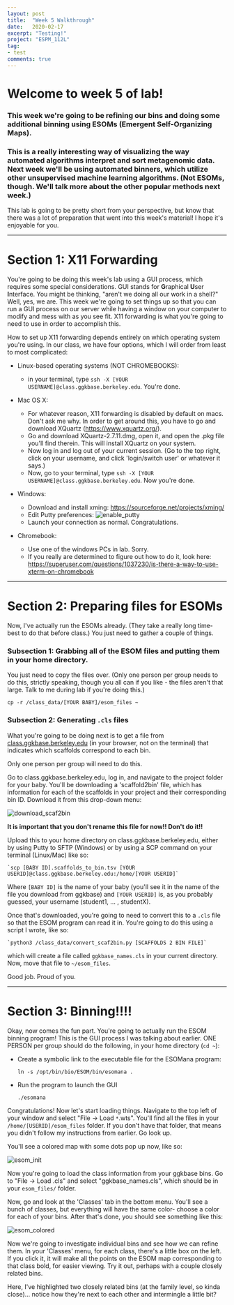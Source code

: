 ```yaml
---
layout: post
title:  "Week 5 Walkthrough"
date:   2020-02-17
excerpt: "Testing!"
project: "ESPM_112L"
tag:
- test
comments: true
---
```



# Welcome to week 5 of lab!


### This week we're going to be refining our bins and doing some additional binning using ESOMs (Emergent Self-Organizing Maps).


### This is a really interesting way of visualizing the way automated algorithms interpret and sort metagenomic data. Next week we'll be using automated binners, which utilize other unsupervised machine learning algorithms. (Not ESOMs, though. We'll talk more about the other popular methods next week.)

This lab is going to be pretty short from your perspective, but know that there was a lot of preparation that went into this week's material! I hope it's enjoyable for you.


---

# Section 1: X11 Forwarding

You're going to be doing this week's lab using a GUI process, which requires some special considerations. GUI stands for **G**raphical **U**ser **I**nterface. You might be thinking, "aren't we doing all our work in a shell?" Well, yes, we are. This week we're going to set things up so that you can run a GUI process on our server while having a window on your computer to modify and mess with as you see fit. X11 forwarding is what you're going to need to use in order to accomplish this.

How to set up X11 forwarding depends entirely on which operating system you're using. In our class, we have four options, which I will order from least to most complicated:

- Linux-based operating systems (NOT CHROMEBOOKS):
    - in your terminal, type `ssh -X [YOUR USERNAME]@class.ggkbase.berkeley.edu`. You're done.

- Mac OS X:
    - For whatever reason, X11 forwarding is disabled by default on macs. Don't ask me why. In order to get around this, you have to go and download XQuartz (https://www.xquartz.org/).
    - Go and download XQuartz-2.7.11.dmg, open it, and open the .pkg file you'll find therein. This will install XQuartz on your system.
    - Now log in and log out of your current session. (Go to the top right, click on your username, and click 'login/switch user' or whatever it says.)
    - Now, go to your terminal, type `ssh -X [YOUR USERNAME]@class.ggkbase.berkeley.edu`. Now you're done.


- Windows:
    - Download and install xming: https://sourceforge.net/projects/xming/
    - Edit Putty preferences:
    ![enable_putty](X11_putty.png)
    - Launch your connection as normal. Congratulations.

- Chromebook:
    - Use one of the windows PCs in lab. Sorry.
    - If you really are determined to figure out how to do it, look here: https://superuser.com/questions/1037230/is-there-a-way-to-use-xterm-on-chromebook


---

# Section 2: Preparing files for ESOMs

Now, I've actually run the ESOMs already. (They take a really long time- best to do that before class.) You just need to gather a couple  of things.

### Subsection 1: Grabbing all of the ESOM files and putting them in your home directory.

You just need to copy the files over. (Only one person per group needs to do this, strictly speaking, though you all can if you like - the files aren't that large. Talk to me during lab if you're doing this.)

`cp -r /class_data/[YOUR BABY]/esom_files ~`

### Subsection 2: Generating `.cls` files

What you're going to be doing next is to get a file from <a href=class.ggkbase.berkeley.edu>class.ggkbase.berkeley.edu</a> (in your browser, not on the terminal) that indicates which scaffolds correspond to each bin.

Only one person per group will need to do this.

Go to class.ggkbase.berkeley.edu, log in, and navigate to the project folder for your baby. You'll be downloading a 'scaffold2bin' file, which has information for each of the scaffolds in your project and their corresponding bin ID. Download it from this drop-down menu:

![download_scaf2bin](scaf2bin_ggkbase.png)

**It is important that you don't rename this file for now!! Don't do it!!**

Upload this to your home directory on class.ggkbase.berkeley.edu, either by using Putty to SFTP (Windows) or by using a SCP command on your terminal (Linux/Mac) like so:

    `scp [BABY ID].scaffolds_to_bin.tsv [YOUR USERID]@class.ggkbase.berkeley.edu:/home/[YOUR USERID]`

Where `[BABY ID]` is the name of your baby (you'll see it in the name of the file you download from ggkbase) and `[YOUR USERID]` is, as you probably guessed, your username (student1, ... , studentX).

Once that's downloaded, you're going to need to convert this to a `.cls` file so that the ESOM program can read it in. You're going to do this using a script I wrote, like so:

    `python3 /class_data/convert_scaf2bin.py [SCAFFOLDS 2 BIN FILE]`

which will create a file called `ggkbase_names.cls` in your current directory. Now, move that file to `~/esom_files`.

Good job. Proud of you.

---

# Section 3: Binning!!!!

Okay, now comes the fun part. You're going to actually run the ESOM binning program! This is the GUI process I was talking about earlier. ONE PERSON per group should do the following, in your home directory (`cd ~`):


- Create a symbolic link to the executable file for the ESOMana program:

    `ln -s /opt/bin/bio/ESOM/bin/esomana .`

- Run the program to launch the GUI

    `./esomana`

Congratulations! Now let's start loading things. Navigate to the top left of your window and select "File -> Load `*`.wts". You'll find all the files in your `/home/[USERID]/esom_files` folder. If you don't have that folder, that means you didn't follow my instructions from earlier. Go look up.

You'll see a colored map with some dots pop up now, like so:

![esom_init](esom_init.png)


Now you're going to load the class information from your ggkbase bins. Go to "File -> Load .cls" and select "ggkbase_names.cls", which should be in your `esom_files/` folder.

Now, go and look at the 'Classes' tab in the bottom menu. You'll see a bunch of classes, but everything will have the same color- choose a color for each of your bins. After that's done, you should see something like this:

![esom_colored](esom_colored.png)

Now we're going to investigate individual bins and see how we can refine them. In your 'Classes' menu, for each class, there's a little box on the left. If you click it, it will make all the points on the ESOM map corresponding to that class bold, for easier viewing. Try it out, perhaps with a couple closely related bins.  

Here, I've highlighted two closely related bins (at the family level, so kinda close)... notice how they're next to each other and intermingle a little bit?
